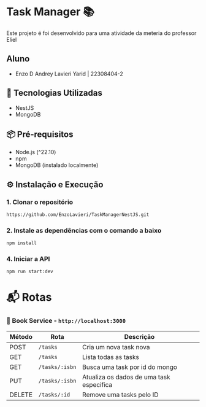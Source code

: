 # Task Manager 📚

Este projeto é foi desenvolvido para uma atividade da meteria do professor Eliel

## Aluno
 - Enzo D Andrey Lavieri Yarid | 22308404-2

## 🚀 Tecnologias Utilizadas
- NestJS
- MongoDB 

## 📦 Pré-requisitos

- Node.js (^22.10)
- npm
- MongoDB (instalado localmente)

## ⚙️ Instalação e Execução

### 1. Clonar o repositório

```bash
https://github.com/EnzoLavieri/TaskManagerNestJS.git
```

### 2. Instale as dependências com o comando a baixo
```bash
npm install
```

### 4. Iniciar a API
```bash
npm run start:dev
```

# 📬 Rotas
### 📘 Book Service - `http://localhost:3000`

| Método | Rota                | Descrição                                      |
|--------|---------------------|------------------------------------------------|
| POST   | `/tasks`            | Cria um nova task nova                         |
| GET    | `/tasks`            | Lista todas as tasks                           |
| GET    | `/tasks/:isbn`      | Busca uma task por id do mongo                 |
| PUT    | `/tasks/:isbn`      | Atualiza os dados de uma task especifica       |
| DELETE | `/tasks/:id`        | Remove uma tasks pelo ID                       |
